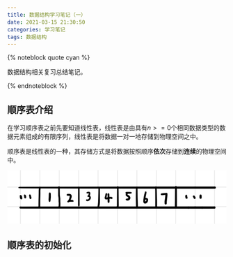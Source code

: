 ```yaml
---
title: 数据结构学习笔记（一）
date: 2021-03-15 21:30:50
categories: 学习笔记
tags: 数据结构
---
```


{% noteblock quote cyan %}

数据结构相关复习总结笔记。

{% endnoteblock %}

<!-- more -->

## 顺序表介绍

在学习顺序表之前先要知道线性表，线性表是由具有$n>=0$个相同数据类型的数据元素组成的有限序列，线性表是将数据一对一地存储到物理空间之中。

顺序表是线性表的一种，其存储方式是将数据按照顺序**依次**存储到**连续**的物理空间中。

![顺序表](数据结构学习笔记（一）/image-20210315213834017.png)

## 顺序表的初始化
